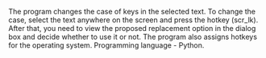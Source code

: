 The program changes the case of keys in the selected text.
To change the case, select the text anywhere on the screen
and press the hotkey (scr_lk).
After that, you need to view the proposed replacement option in the dialog box
and decide whether to use it or not.
The program also assigns hotkeys for the operating system.
Programming language - Python.
